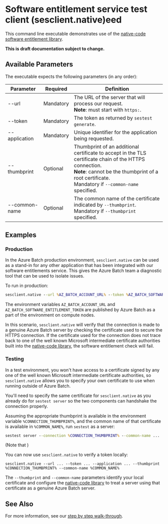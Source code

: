 # Software entitlement service test client (sesclient.native)eed

This command line executable demonstrates use of the [native-code software entitlement library](../Microsoft.Azure.Batch.SoftwareEntitlement.Client.Native).

**This is draft documentation subject to change.**

## Available Parameters

The executable expects the following parameters (in any order):

|   Parameter   | Required  |                                                                                                      Definition                                                                                                       |
| ------------- | --------- | --------------------------------------------------------------------------------------------------------------------------------------------------------------------------------------------------------------------- |
| --url         | Mandatory | The URL of the server that will process our request. <br/> **Note**: must start with `https:`.                                                                                                                        |
| --token       | Mandatory | The token as returned by `sestest generate`.                                                                                                                                                                          |
| --application | Mandatory | Unique identifier for the application being requested.                                                                                                                                                                |
| --thumbprint  | Optional  | Thumbprint of an additional certificate to accept in the TLS certificate chain of the HTTPS connection. <br/> **Note**: cannot be the thumbprint of a root certificate. <br/> Mandatory if `--common-name` specified. |
| --common-name | Optional  | The common name of the certificate indicated by `--thumbprint`. <br/> Mandatory if `--thumbprint` specified.                                                                                                          |

## Examples

### Production

In the Azure Batch production environment, `sesclient.native` can be used as a stand-in for any other application that has been integrated with our software entitlements service. This gives the Azure Batch team a diagnostic tool that can be used to isolate issues.

To run in production:

``` cmd
sesclient.native --url %AZ_BATCH_ACCOUNT_URL% --token %AZ_BATCH_SOFTWARE_ENTITLEMENT_TOKEN% --application contosoapp
```

The environment variables `AZ_BATCH_ACCOUNT_URL` and `AZ_BATCH_SOFTWARE_ENTITLEMENT_TOKEN` are published by Azure Batch as a part of the environment on compute nodes.

In this scenario, `sesclient.native` will verify that the connection is made to a genuine Azure Batch server by checking the certificate used to secure the HTTPS connection. If the certificate used for the connection does not trace back to one of the well known Microsoft intermediate certificate authorities built into the [native-code library](../Microsoft.Azure.Batch.SoftwareEntitlement.Client.Native), the software entitlement check will fail.

### Testing

In a test environment, you won't have access to a certificate signed by any one of the well known Microsoft intermediate certificate authorities, so `sesclient.native` allows you to specify your own certificate to use when running outside of Azure Batch. 

You'll need to specify the same certificate for `sesclient.native` as you already do for `sestest server` so the two components can handshake the connection properly.

Assuming the appropriate thumbprint is available in the environment variable `%CONNECTION_THUMBPRINT%`, and the common name of that certificate is available in `%COMMON_NAME%`, run `sestest` as a server:

``` cmd
sestest server --connection %CONNECTION_THUMBPRINT% --common-name ...
```

(Note that )

You can now use `sesclient.native` to verify a token locally:

```
sesclient.native --url ... --token ... --application ... --thumbprint %CONNECTION_THUMBPRINT% --common-name %COMMON_NAME%
```

The `--thumbprint` and `--common-name` parameters identify your local certificate and configure the [native-code library](../Microsoft.Azure.Batch.SoftwareEntitlement.Client.Native) to treat a server using that certificate as a genuine Azure Batch server.

## See Also

For more information, see our [step by step walk-through](..\..\docs\walk-through.md).
